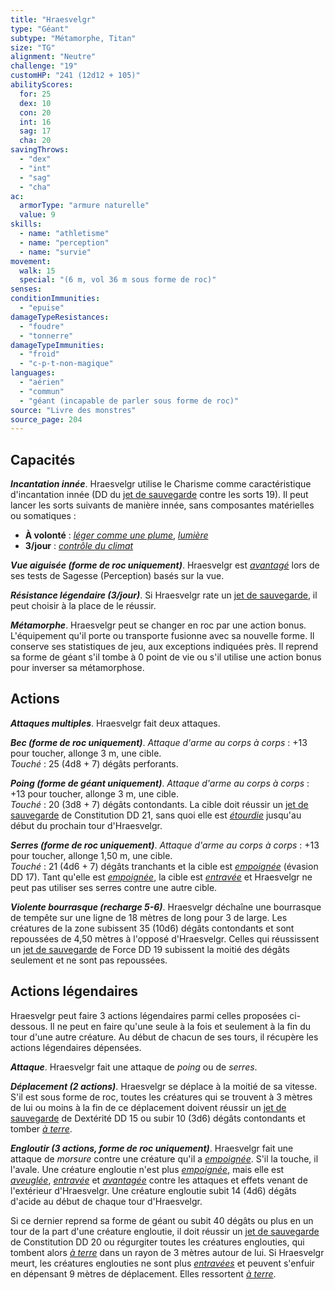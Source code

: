 ```yaml
---
title: "Hraesvelgr"
type: "Géant"
subtype: "Métamorphe, Titan"
size: "TG"
alignment: "Neutre"
challenge: "19"
customHP: "241 (12d12 + 105)"
abilityScores:
  for: 25
  dex: 10
  con: 20
  int: 16
  sag: 17
  cha: 20
savingThrows:
  - "dex"
  - "int"
  - "sag"
  - "cha"
ac:
  armorType: "armure naturelle"
  value: 9
skills:
  - name: "athletisme"
  - name: "perception"
  - name: "survie"
movement:
  walk: 15
  special: "(6 m, vol 36 m sous forme de roc)"
senses:
conditionImmunities:
  - "epuise"
damageTypeResistances:
  - "foudre"
  - "tonnerre"
damageTypeImmunities:
  - "froid"
  - "c-p-t-non-magique"
languages:
  - "aérien"
  - "commun"
  - "géant (incapable de parler sous forme de roc)"
source: "Livre des monstres"
source_page: 204
---
```

## Capacités
_**Incantation innée**_. Hraesvelgr utilise le Charisme comme caractéristique d'incantation innée (DD du [jet de sauvegarde](/utiliser-les-caracteristiques/#jets-de-sauvegarde) contre les sorts 19). Il peut lancer les sorts suivants de manière innée, sans composantes matérielles ou somatiques :
* **À volonté** : [_léger comme une plume_](/grimoire/leger-comme-une-plume/), [_lumière_](/grimoire/lumiere/)
* **3/jour** : [_contrôle du climat_](/grimoire/controle-du-climat/)

_**Vue aiguisée (forme de roc uniquement)**_. Hraesvelgr est [_avantagé_](/utiliser-les-caracteristiques/#avantage-et-desavantage) lors de ses tests de Sagesse (Perception) basés sur la vue.

_**Résistance légendaire (3/jour)**_. Si Hraesvelgr rate un [jet de sauvegarde](/utiliser-les-caracteristiques/#jets-de-sauvegarde), il peut choisir à la place de le réussir.

_**Métamorphe**_. Hraesvelgr peut se changer en roc par une action bonus. L'équipement qu'il porte ou transporte fusionne avec sa nouvelle forme. Il conserve ses statistiques de jeu, aux exceptions indiquées près. Il reprend sa forme de géant s'il tombe à 0 point de vie ou s'il utilise une action bonus pour inverser sa métamorphose.

## Actions
_**Attaques multiples**_. Hraesvelgr fait deux attaques.

_**Bec (forme de roc uniquement)**_. _Attaque d'arme au corps à corps_ : +13 pour toucher, allonge 3 m, une cible.  
_Touché_ : 25 (4d8 + 7) dégâts perforants.

_**Poing (forme de géant uniquement)**_. _Attaque d'arme au corps à corps_ : +13 pour toucher, allonge 3 m, une cible.  
_Touché_ : 20 (3d8 + 7) dégâts contondants. La cible doit réussir un [jet de sauvegarde](/utiliser-les-caracteristiques/#jets-de-sauvegarde) de Constitution DD 21, sans quoi elle est [_étourdie_](/gerer-la-sante-du-personnage/#etourdi) jusqu'au début du prochain tour d'Hraesvelgr.

_**Serres (forme de roc uniquement)**_. _Attaque d'arme au corps à corps_ : +13 pour toucher, allonge 1,50 m, une cible.  
_Touché_ : 21 (4d6 + 7) dégâts tranchants et la cible est [_empoignée_](/gerer-la-sante-du-personnage/#empoigne) (évasion DD 17). Tant qu'elle est [_empoignée_](/gerer-la-sante-du-personnage/#empoigne), la cible est [_entravée_](/gerer-la-sante-du-personnage/#entrave) et Hraesvelgr ne peut pas utiliser ses serres contre une autre cible.

_**Violente bourrasque (recharge 5-6)**_. Hraesvelgr déchaîne une bourrasque de tempête sur une ligne de 18 mètres de long pour 3 de large. Les créatures de la zone subissent 35 (10d6) dégâts contondants et sont repoussées de 4,50 mètres à l'opposé d'Hraesvelgr. Celles qui réussissent un [jet de sauvegarde](/utiliser-les-caracteristiques/#jets-de-sauvegarde) de Force DD 19 subissent la moitié des dégâts seulement et ne sont pas repoussées.

## Actions légendaires
Hraesvelgr peut faire 3 actions légendaires parmi celles proposées ci-dessous. Il ne peut en faire qu'une seule à la fois et seulement à la fin du tour d'une autre créature. Au début de chacun de ses tours, il récupère les actions légendaires dépensées.

_**Attaque**_. Hraesvelgr fait une attaque de _poing_ ou de _serres_.

_**Déplacement (2 actions)**_. Hraesvelgr se déplace à la moitié de sa vitesse. S'il est sous forme de roc, toutes les créatures qui se trouvent à 3 mètres de lui ou moins à la fin de ce déplacement doivent réussir un [jet de sauvegarde](/utiliser-les-caracteristiques/#jets-de-sauvegarde) de Dextérité DD 15 ou subir 10 (3d6) dégâts contondants et tomber [_à terre_](/gerer-la-sante-du-personnage/#a-terre).

_**Engloutir (3 actions, forme de roc uniquement)**_. Hraesvelgr fait une attaque de _morsure_ contre une créature qu'il a [_empoignée_](/gerer-la-sante-du-personnage/#empoigne). S'il la touche, il l'avale. Une créature engloutie n'est plus [_empoignée_](/gerer-la-sante-du-personnage/#empoigne), mais elle est [_aveuglée_](/gerer-la-sante-du-personnage/#aveugle), [_entravée_](/gerer-la-sante-du-personnage/#entrave) et [_avantagée_](/utiliser-les-caracteristiques/#avantage-et-desavantage) contre les attaques et effets venant de l'extérieur d'Hraesvelgr. Une créature engloutie subit 14 (4d6) dégâts d'acide au début de chaque tour d'Hraesvelgr.

Si ce dernier reprend sa forme de géant ou subit 40 dégâts ou plus en un tour de la part d'une créature engloutie, il doit réussir un [jet de sauvegarde](/utiliser-les-caracteristiques/#jets-de-sauvegarde) de Constitution DD 20 ou régurgiter toutes les créatures englouties, qui tombent alors [_à terre_](/gerer-la-sante-du-personnage/#a-terre) dans un rayon de 3 mètres autour de lui. Si Hraesvelgr meurt, les créatures englouties ne sont plus [_entravées_](/gerer-la-sante-du-personnage/#entrave) et peuvent s'enfuir en dépensant 9 mètres de déplacement. Elles ressortent [_à terre_](/gerer-la-sante-du-personnage/#a-terre).
